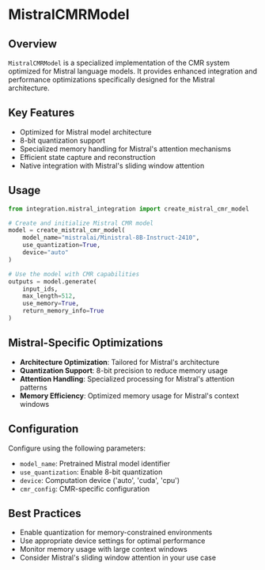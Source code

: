 # MistralCMRModel

## Overview
`MistralCMRModel` is a specialized implementation of the CMR system optimized for Mistral language models. It provides enhanced integration and performance optimizations specifically designed for the Mistral architecture.

## Key Features
- Optimized for Mistral model architecture
- 8-bit quantization support
- Specialized memory handling for Mistral's attention mechanisms
- Efficient state capture and reconstruction
- Native integration with Mistral's sliding window attention

## Usage
```python
from integration.mistral_integration import create_mistral_cmr_model

# Create and initialize Mistral CMR model
model = create_mistral_cmr_model(
    model_name="mistralai/Ministral-8B-Instruct-2410",
    use_quantization=True,
    device="auto"
)

# Use the model with CMR capabilities
outputs = model.generate(
    input_ids,
    max_length=512,
    use_memory=True,
    return_memory_info=True
)
```

## Mistral-Specific Optimizations
- **Architecture Optimization**: Tailored for Mistral's architecture
- **Quantization Support**: 8-bit precision to reduce memory usage
- **Attention Handling**: Specialized processing for Mistral's attention patterns
- **Memory Efficiency**: Optimized memory usage for Mistral's context windows

## Configuration
Configure using the following parameters:
- `model_name`: Pretrained Mistral model identifier
- `use_quantization`: Enable 8-bit quantization
- `device`: Computation device ('auto', 'cuda', 'cpu')
- `cmr_config`: CMR-specific configuration

## Best Practices
- Enable quantization for memory-constrained environments
- Use appropriate device settings for optimal performance
- Monitor memory usage with large context windows
- Consider Mistral's sliding window attention in your use case
